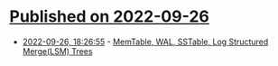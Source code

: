 # [Published on 2022-09-26](index.md)

* [2022-09-26, 18:26:55](https://lobste.rs/s/scj72a/memtable_wal_sstable_log_structured) - [MemTable, WAL, SSTable, Log Structured Merge(LSM) Trees](https://ninegene.com/2022/02/21/memtable-wal-sstable-log-structured-mergelsm-trees/)

